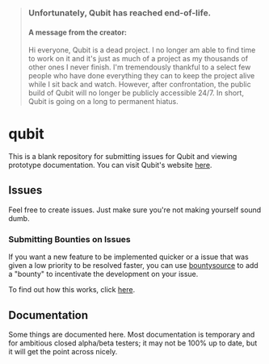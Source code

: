 > ### Unfortunately, Qubit has reached end-of-life.
> #### A message from the creator:
> Hi everyone,
> Qubit is a dead project. I no longer am able to find time to work on it and it's just as much of a project as my thousands of other ones I never finish. I'm tremendously thankful to a select few people who have done everything they can to keep the project alive while I sit back and watch. However, after confrontation, the public build of Qubit will no longer be publicly accessible 24/7. In short, Qubit is going on a long to permanent hiatus.
# qubit
This is a blank repository for submitting issues for Qubit and viewing prototype documentation. You can visit Qubit's website [here][qubit-website].

## Issues
Feel free to create issues. Just make sure you're not making yourself sound dumb.

### Submitting Bounties on Issues

If you want a new feature to be implemented quicker or a issue that was given a low priority to be resolved faster, you can use [bountysource] to add a "bounty" to incentivate the development on your issue.

To find out how this works, click [here][how-bountysource-works].

## Documentation
Some things are documented here. Most documentation is temporary and for ambitious closed alpha/beta testers; it may not be 100% up to date, but it will get the point across nicely.

[qubit-website]: https://qubit.voximity.net/
[bountysource]: https://www.bountysource.com
[how-bountysource-works]: https://github.com/bountysource/core/wiki/Frequently-Asked-Questions#how-does-bountysource-work
